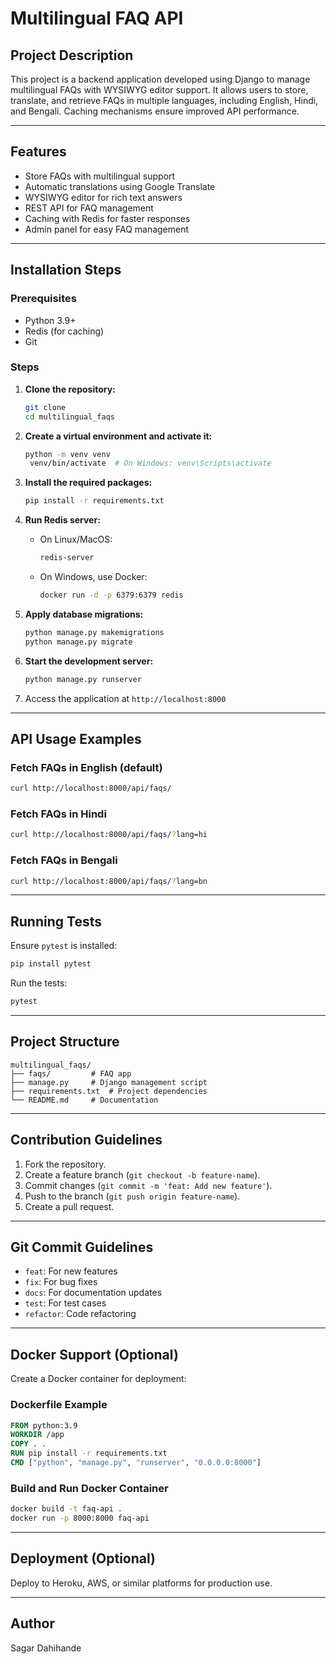 # Multilingual FAQ API

## **Project Description**
This project is a backend application developed using Django to manage multilingual FAQs with WYSIWYG editor support. It allows users to store, translate, and retrieve FAQs in multiple languages, including English, Hindi, and Bengali. Caching mechanisms ensure improved API performance.

---

## **Features**
- Store FAQs with multilingual support
- Automatic translations using Google Translate
- WYSIWYG editor for rich text answers
- REST API for FAQ management
- Caching with Redis for faster responses
- Admin panel for easy FAQ management

---

## **Installation Steps**

### Prerequisites
- Python 3.9+
- Redis (for caching)
- Git

### Steps

1. **Clone the repository:**
   ```bash
   git clone 
   cd multilingual_faqs
   ```

2. **Create a virtual environment and activate it:**
   ```bash
   python -m venv venv
    venv/bin/activate  # On Windows: venv\Scripts\activate
   ```

3. **Install the required packages:**
   ```bash
   pip install -r requirements.txt
   ```

4. **Run Redis server:**
   - On Linux/MacOS:
     ```bash
     redis-server
     ```
   - On Windows, use Docker:
     ```bash
     docker run -d -p 6379:6379 redis
     ```

5. **Apply database migrations:**
   ```bash
   python manage.py makemigrations
   python manage.py migrate
   ```

6. **Start the development server:**
   ```bash
   python manage.py runserver
   ```

7. Access the application at `http://localhost:8000`

---

## **API Usage Examples**

### **Fetch FAQs in English (default)**
```bash
curl http://localhost:8000/api/faqs/
```

### **Fetch FAQs in Hindi**
```bash
curl http://localhost:8000/api/faqs/?lang=hi
```

### **Fetch FAQs in Bengali**
```bash
curl http://localhost:8000/api/faqs/?lang=bn
```

---

## **Running Tests**
Ensure `pytest` is installed:
```bash
pip install pytest
```

Run the tests:
```bash
pytest
```

---

## **Project Structure**
```
multilingual_faqs/
├── faqs/         # FAQ app
├── manage.py     # Django management script
├── requirements.txt  # Project dependencies
└── README.md     # Documentation
```

---

## **Contribution Guidelines**
1. Fork the repository.
2. Create a feature branch (`git checkout -b feature-name`).
3. Commit changes (`git commit -m 'feat: Add new feature'`).
4. Push to the branch (`git push origin feature-name`).
5. Create a pull request.

---

## **Git Commit Guidelines**
- `feat`: For new features
- `fix`: For bug fixes
- `docs`: For documentation updates
- `test`: For test cases
- `refactor`: Code refactoring

---

## **Docker Support (Optional)**
Create a Docker container for deployment:

### Dockerfile Example
```Dockerfile
FROM python:3.9
WORKDIR /app
COPY . .
RUN pip install -r requirements.txt
CMD ["python", "manage.py", "runserver", "0.0.0.0:8000"]
```

### Build and Run Docker Container
```bash
docker build -t faq-api .
docker run -p 8000:8000 faq-api
```

---

## **Deployment (Optional)**
Deploy to Heroku, AWS, or similar platforms for production use.

---

## **Author**
Sagar Dahihande

